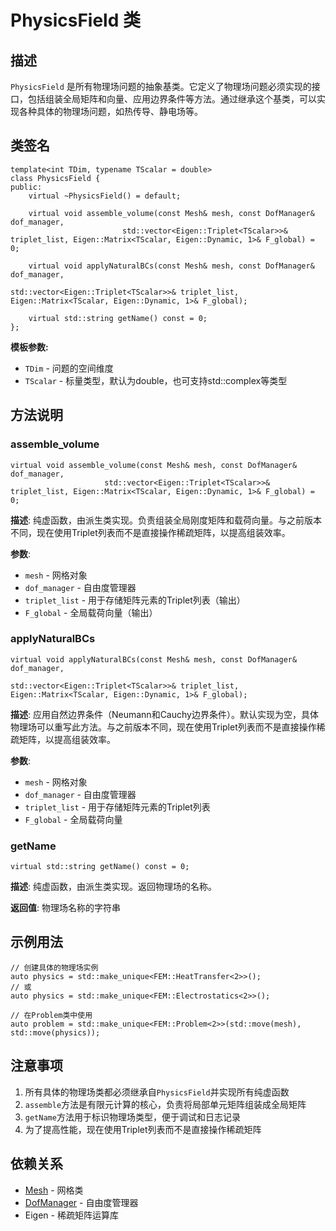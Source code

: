 # PhysicsField 类

## 描述

`PhysicsField` 是所有物理场问题的抽象基类。它定义了物理场问题必须实现的接口，包括组装全局矩阵和向量、应用边界条件等方法。通过继承这个基类，可以实现各种具体的物理场问题，如热传导、静电场等。

## 类签名

```
template<int TDim, typename TScalar = double>
class PhysicsField {
public:
    virtual ~PhysicsField() = default;
    
    virtual void assemble_volume(const Mesh& mesh, const DofManager& dof_manager,
                         std::vector<Eigen::Triplet<TScalar>>& triplet_list, Eigen::Matrix<TScalar, Eigen::Dynamic, 1>& F_global) = 0;
                         
    virtual void applyNaturalBCs(const Mesh& mesh, const DofManager& dof_manager,
                                        std::vector<Eigen::Triplet<TScalar>>& triplet_list, Eigen::Matrix<TScalar, Eigen::Dynamic, 1>& F_global);
                                        
    virtual std::string getName() const = 0;
};
```

**模板参数:**
- `TDim` - 问题的空间维度
- `TScalar` - 标量类型，默认为double，也可支持std::complex<double>等类型

## 方法说明

### assemble_volume

```
virtual void assemble_volume(const Mesh& mesh, const DofManager& dof_manager,
                     std::vector<Eigen::Triplet<TScalar>>& triplet_list, Eigen::Matrix<TScalar, Eigen::Dynamic, 1>& F_global) = 0;
```

**描述**: 纯虚函数，由派生类实现。负责组装全局刚度矩阵和载荷向量。与之前版本不同，现在使用Triplet列表而不是直接操作稀疏矩阵，以提高组装效率。

**参数**:
- `mesh` - 网格对象
- `dof_manager` - 自由度管理器
- `triplet_list` - 用于存储矩阵元素的Triplet列表（输出）
- `F_global` - 全局载荷向量（输出）

### applyNaturalBCs

```
virtual void applyNaturalBCs(const Mesh& mesh, const DofManager& dof_manager,
                                    std::vector<Eigen::Triplet<TScalar>>& triplet_list, Eigen::Matrix<TScalar, Eigen::Dynamic, 1>& F_global);
```

**描述**: 应用自然边界条件（Neumann和Cauchy边界条件）。默认实现为空，具体物理场可以重写此方法。与之前版本不同，现在使用Triplet列表而不是直接操作稀疏矩阵，以提高组装效率。

**参数**:
- `mesh` - 网格对象
- `dof_manager` - 自由度管理器
- `triplet_list` - 用于存储矩阵元素的Triplet列表
- `F_global` - 全局载荷向量

### getName

```
virtual std::string getName() const = 0;
```

**描述**: 纯虚函数，由派生类实现。返回物理场的名称。

**返回值**: 物理场名称的字符串

## 示例用法

```
// 创建具体的物理场实例
auto physics = std::make_unique<FEM::HeatTransfer<2>>();
// 或
auto physics = std::make_unique<FEM::Electrostatics<2>>();

// 在Problem类中使用
auto problem = std::make_unique<FEM::Problem<2>>(std::move(mesh), std::move(physics));
```

## 注意事项

1. 所有具体的物理场类都必须继承自`PhysicsField`并实现所有纯虚函数
2. `assemble`方法是有限元计算的核心，负责将局部单元矩阵组装成全局矩阵
3. `getName`方法用于标识物理场类型，便于调试和日志记录
4. 为了提高性能，现在使用Triplet列表而不是直接操作稀疏矩阵

## 依赖关系

- [Mesh](../../mesh/classes/Mesh.md) - 网格类
- [DofManager](../../core/classes/DofManager.md) - 自由度管理器
- Eigen - 稀疏矩阵运算库